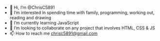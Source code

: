 - 👋 Hi, I’m @ChrisC5891
- 👀 I’m interested in spending time with family, programming, working out, reading and drawing
- 🌱 I’m currently learning JavaScript
- 💞️ I’m looking to collaborate on any project that involves HTML, CSS & JS
- 📫 How to reach me chrisc5891@gmail.com

<!---
ChrisC5891/ChrisC5891 is a ✨ special ✨ repository because its `README.md` (this file) appears on your GitHub profile.
You can click the Preview link to take a look at your changes.
--->
